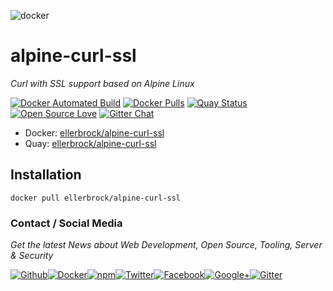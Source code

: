 ![docker](https://github.frapsoft.com/top/docker-security.jpg)

# alpine-curl-ssl

_Curl with SSL support based on Alpine Linux_

[![Docker Automated Build](https://img.shields.io/docker/automated/ellerbrock/alpine-curl-ssl.svg)](https://hub.docker.com/r/ellerbrock/alpine-curl-ssl/) [![Docker Pulls](https://img.shields.io/docker/pulls/ellerbrock/alpine-curl-ssl.svg)](https://hub.docker.com/r/ellerbrock/alpine-curl-ssl/) [![Quay Status](https://quay.io/repository/ellerbrock/alpine-bash-it/status)](https://quay.io/repository/ellerbrock/alpine-curl-ssl/) [![Open Source Love](https://badges.frapsoft.com/os/v1/open-source.svg)](https://github.com/ellerbrock/open-source-badges/) [![Gitter Chat](https://badges.gitter.im/frapsoft/frapsoft.svg)](https://gitter.im/frapsoft/frapsoft/)

- Docker: [ellerbrock/alpine-curl-ssl](https://hub.docker.com/r/ellerbrock/alpine-curl-ssl/)
- Quay: [ellerbrock/alpine-curl-ssl](https://quay.io/repository/ellerbrock/alpine-curl-ssl)

## Installation

`docker pull ellerbrock/alpine-curl-ssl`

### Contact / Social Media

_Get the latest News about Web Development, Open Source, Tooling, Server & Security_

[![Github](https://github.frapsoft.com/social/github.png)](https://github.com/ellerbrock/)[![Docker](https://github.frapsoft.com/social/docker.png)](https://hub.docker.com/u/ellerbrock/)[![npm](https://github.frapsoft.com/social/npm.png)](https://www.npmjs.com/~ellerbrock)[![Twitter](https://github.frapsoft.com/social/twitter.png)](https://twitter.com/frapsoft/)[![Facebook](https://github.frapsoft.com/social/facebook.png)](https://www.facebook.com/frapsoft/)[![Google+](https://github.frapsoft.com/social/google-plus.png)](https://plus.google.com/116540931335841862774)[![Gitter](https://github.frapsoft.com/social/gitter.png)](https://gitter.im/frapsoft/frapsoft/)
